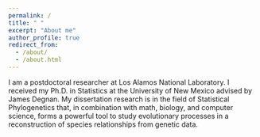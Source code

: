 ```yaml
---
permalink: /
title: " "
excerpt: "About me"
author_profile: true
redirect_from: 
  - /about/
  - /about.html
---
```


I am a postdoctoral researcher at Los Alamos National Laboratory. I received my Ph.D. in Statistics at the University of New Mexico advised by James Degnan. My dissertation research is in the field of Statistical Phylogenetics that, in combination with math, biology, and computer science, forms a powerful tool to study evolutionary processes in a reconstruction of species relationships from genetic data.

[//]: <> (I work with ranked gene trees that give the potential to improve species tree inference. I am interested in applying research skills, statistical modeling, and machine learning techniques to answer challenging problems.) 
